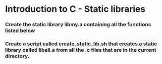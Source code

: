 <h1>Introduction to C - Static libraries  
<h3>Create the static library libmy.a containing all the functions listed below  
<h3>Create a script called create_static_lib.sh that creates a static library called liball.a from all the .c files that are in the current directory.  
